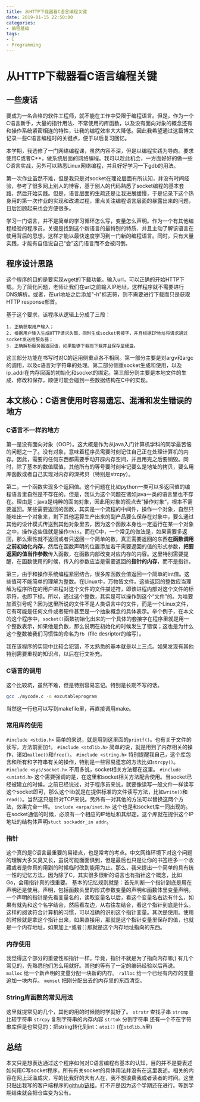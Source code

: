 ```yaml
---
title: 从HTTP下载器看C语言编程关键
date: 2019-01-15 22:50:00
categories:
- 编程基础
tags:
- C
- Programming
---
```


# 从HTTP下载器看C语言编程关键

## 一些废话

要成为一名合格的软件工程师，就不能在工作中受限于编程语言。但是，作为一个C语言新手，大量的指针用法、不常使用的库函数，以及没有面向对象的概念还有和操作系统紧密相连的特性，让我的编程效率大大降低。因此我希望通过这篇博文记录一些C语言编程时的关键点，便于以后复习回忆。

本学期，我选修了一门网络编程课，虽然内容不深，但是以编程实践为导向。要求使用C或者C++，做系统层面的网络编程。我可以趁此机会，一方面好好的做一些C语言实战，另外可以熟悉Linux网络编程，并且好好学习一下gdb的用法。

第一次作业虽然不难，但是我只是对socket在理论层面有所认知，并没有时间经验，参考了很多网上别人的博客，基于别人的代码熟悉了socket编程的基本套路，然后开始实践。但是，语言层面的生疏还是让我进展缓慢，于是记录下这个热身用的第一次作业的实现和改进过程，重点关注编程语言层面的暴露出来的问题，日后回顾起来也会方便很多。

学习一门语言，并不是简单的学习循环怎么写，变量怎么声明。作为一个有其他编程经验的程序员，关键是找到这个新语言的最特别的特质、并且主动了解该语言在使用背后的思想，这样才能以最快速度学习到一门新的编程语言。同时，只有大量实践，才能有自信说自己“会”这门语言而不会被问倒。

## 程序设计思路

这个程序的目的是要实现wget的下载功能。输入url，可以正确的开始HTTP下载。为了简化问题，老师让我们在url之前输入IP地址，这样程序就不需要进行DNS解析。或者，在url地址之后添加"-h"标志符，则不需要进行下载而只是获取HTTP response部首。

基于这个要求，该程序从逻辑上分成了三段：

    1. 正确获取用户输入；
    2. 根据用户输入生成HTTP请求头部，同时生成socket套接字，并且根据IP地址将请求通过socket发送给服务器；
    3. 正确解析服务器返回值，如果能够下载则下载并且保存至硬盘。

这三部分功能在书写时对C的运用侧重点各不相同。第一部分主要是对argv和argc的调用，以及c语言对字符串的处理。第二部分侧重socket生成和使用，以及ip_addr在内存层面的初始化和socket的绑定。第三部分则主要是本地文件的生成、修改和保存，顺便可能会碰到一些数据结构在C中的实现。

## 本文核心：C语言使用时容易遗忘、混淆和发生错误的地方

### C语言不一样的地方

第一是没有面向对象（OOP）。这大概是作为从java入门计算机学科的同学最苦恼的问题之一了。没有对象，意味着程序员需要时刻记住自己正在处理计算机的内存。因此，需要的任何东西都需要手动开辟内存空间，并且用完之后要销毁。同时，除了基本的数值赋值，其他所有的等号要时刻牢记要么是地址的拷贝，要么用库函数或者自己实现对内存的深拷贝（特别是strcpy）。

第二，一个函数实现多个返回值。这个问题在比如python一类可以多返回值的编程语言里自然是不存在的。但是，我认为这个问题在诸如java一类的语言里也不存在。理由是：java是纯粹的面向对象，因此用对象的观点去”操作对象“，根本不需要返回。某些需要返回的函数，其实是一个流程的中间件，操作一个对象，自然只能吐出一个对象来，剩下其他运算生产出来的副产品要么保存在对象中，要么通过其他的设计模式传送到其他对象里去，因为这个函数本身也一定运行在某一个对象之中，操作这些值就是操作`this`。而在C中，一个常见的做法是，如果需要多返回，那么索性就不返回或者只返回一个简单的数，真正需要返回的东西**在函数调用之前初始化内存**，然后在函数声明的位置添加若干需要返回的值的形式参数，**把要返回的值当作参数**传入函数，在函数内部改变对应内存的内容。这里特别需要提醒，在函数使用的时候，传入的参数应当是需要返回的**指针的内存**，而不是指针。

第三，由于和操作系统编程紧密结合，很多库函数会值返回一个简单的int值。这些值可不能简单的理解为整数。在Linux中，万物皆文件。这些返回的整数应当理解为程序所在的用户进程对这个文件的文件描述符，即该进程内部对这个文件的标示符，也即下标。所以，通过这个整数，其实是可以操作到这个“文件”的。为啥要加双引号呢？因为这里所说的文件不是人类语言中的文件，而是一个Linux文件，它有可能是任何文件或者硬件甚至是一个抽象概念的具体表示。举个例子，在本文的这个程序中，`socket()`函数初始化出来的一个具体的套接字在程序里就是用一个整数表示，如果他是负数，那么说明在初始化的时候发生了错误；这也是为什么这个整数被我们习惯性的命名为`fb`（file desriptor的缩写）。

我在该程序的实现中比较会犯错，不太熟悉的基本就是以上三点。如果发现有其他特别需要重视的知识点，以后在行文补充。

### C语言的调用

这个比较坑，虽然不难，但是特别容易忘记。特别是长期不写的话。

```bash
gcc ./mycode.c -o excutableprogram
```

当然这一行也可以写到makefile里，再直接调用make。

### 常用库的使用

`#include <stdio.h>` 简单的来说，就是用到这里面的`printf()`。也有关于文件的读写，方法前面加`f`。
`#include <stdlib.h>` 简单的说，就是用到了内存相关的操作，诸如`malloc()`和`free()`。
`#include <string.h>` 特别提醒我自己，这个库包含和所有和字符串有关的操作，特别是一些容易遗忘的方法比如`strcpy()`。
`#include <sys/socket.h>` 不用多说，socket相关方法都在这里。
`#include <unistd.h>` 这个需要强调的是，在这里和socket相关方法配合使用。当socket已经被建立的时候，之前已经说过，对于程序员来说，就要像读写一般文件一样读写这个socket即可，那么这个lib就是在提供标准的文件读写方法，比如`write()`和`read()`。当然这只是针对TCP来说。另外有一对其他的方法可以替换这两个方法，效果完全一样。
`include <arpa/inet.h>` 这个也是和socket库一同出现的。在socket通信的时候，必须有一个相应的IP地址和其绑定。这个库就在提供这个IP地址的结构体声明`stuct sockaddr_in addr`。

### 指针

这个真的是C语言最重要的易错点，也是常考的考点。中文网络环境下对这个问题的理解大多又臭又长，虽说可能面面俱到，但是最后也只是让你的书签栏多一个收藏或者是你真的用到的时候临时改到能用为止。那么，我来提出一个简单的具有统一性的记忆方法，因为除了C，其实很多很新的语言也有指针这个概念，比如Go，会用指针真的很重要。
基本的记忆规则就是：首先判断一个指针到底是用在声明还是使用。声明，包括函数头里的形式参数变量的声明和函数体里变量声明。一个声明的指针是先看变量名的，读取变量名以后，看这个变量名右边有什么，如果有就先和这个名字结合，然后看左边，从右往左结合，看这个指针到底是什么。这样的阅读符合计算机的习惯，可以准确的识别这个指针变量。其次是使用。使用的时候就是拿这个指针出来，如果直接用，那就是这个指针变量里保存的值，也就是一个内存地址，如果加上`*`或者`[]`那就是这个内存地址指向的东西。

### 内存使用

我觉得这个部分的重要性和指针一样。毕竟，指针不就是为了指向内存嘛;)
有几个常见的，先熟悉他们怎么用就好。其他的等有了一定的编码经验以后再说。
`malloc` 给一个新声明的变量分配一块新的内存。
`ralloc` 给一个已经有内存的变量追加一块内存。
`memset` 把刚分配出去的内存里的东西清空。

### String库函数的常见用法

这里就提常见的几个，其他的用的时候随时学就好了。
`strstr` 查找子串
`strcmp` 比较字符串
`strcpy` 复制字符串的内存内容
`strtok` 分割字符串
还有一个不在字符串库但是也常见的：把string转化到int：`atoi()` (在`stdlib.h`里)

## 总结

本文只是想表达通过这个程序如何对C语言编程有基本的认知，目的并不是要表述如何用C写socket程序。所有有关socket的具体用法并没有在这里表述。相关的内容在网上泛滥成灾，写的比我好的大有人在，我不想浪费我或者读者的时间。这里只贴出我写的客户端程序的[github链接](https://github.com/changsheng-liu/CMPE156_NetworkProgramming)。打不开是因为这个学期还在进行。等到学期结束就会把仓库变为公有。